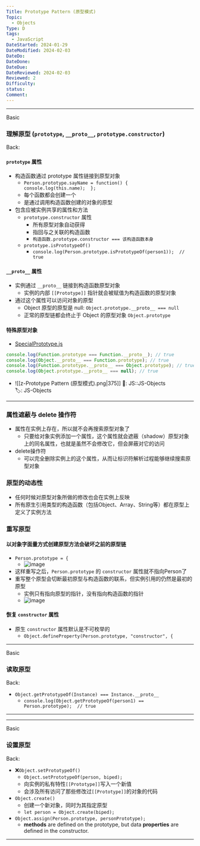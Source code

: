 ```yaml
---
Title: Prototype Pattern (原型模式)
Topic:
  - Objects
Type: D
tags:
  - JavaScript
DateStarted: 2024-01-29
DateModified: 2024-02-03
DateDo: 
DateDone: 
DateDue: 
DateReviewed: 2024-02-03
Reviewed: 2
Difficulty: 
status: 
Comment:
---
```

***
Basic
### 理解原型 (`prototype`, `__proto__`, `prototype.constructor`)
Back:
#### `prototype` 属性
* 构造函数通过 prototype 属性链接到原型对象
	* `Person.prototype.sayName = function() {   console.log(this.name);  };`
	* 每个函数都会创建一个
	* 是通过调用构造函数创建的对象的原型
* 包含应被实例共享的属性和方法
	* `prototype.constructor` 属性
		* 所有原型对象自动获得
		* 指回与之关联的构造函数
		* `构造函数.prototype.constructor === 该构造函数本身`
	* `prototype.isPrototypeOf()`
		* `console.log(Person.prototype.isPrototypeOf(person1));  // true`
#### `__proto__` 属性
* 实例通过 `__proto__` 链接到构造函数原型对象  
	* 实例的内部 `[[Prototype]]` 指针就会被赋值为构造函数的原型对象
* 通过这个属性可以访问对象的原型  
	* Object 原型的原型是 null: `Object.prototype.__proto__ === null`  
	* 正常的原型链都会终止于 Object 的原型对象 `Object.prototype`
#### 特殊原型对象
* [SpecialPrototype.js](file:///e%3A/SynologyDrive/TechSkills/JS/B-JS/ProJS-Code/Chapter8ObjectsClassesAndObjectOrientedProgramming/ObjectCreation/ThePrototypePattern/SpecialPrototype.js)
```javascript
console.log(Function.prototype === Function.__proto__); // true
console.log(Object.__proto__ === Function.prototype); // true
console.log(Function.prototype.__proto__ === Object.prototype); // true
console.log(Object.prototype.__proto__ === null); // true
```
- ![[z-Prototype Pattern (原型模式).png|375]]
📌: JS::JS-Objects  
🏷️: JS-Objects 
<!--ID: 1706946593114-->
****

### 属性遮蔽与 delete 操作符
* 属性在实例上存在，所以就不会再搜索原型对象了  
	* 只要给对象实例添加一个属性，这个属性就会遮蔽（shadow）原型对象上的同名属性，也就是虽然不会修改它，但会屏蔽对它的访问
* delete操作符
	* 可以完全删除实例上的这个属性，从而让标识符解析过程能够继续搜索原型对象

### 原型的动态性
* 任何时候对原型对象所做的修改也会在实例上反映
* 所有原生引用类型的构造函数（包括Object、Array、String等）都在原型上定义了实例方法

### 重写原型
#### 以对象字面量方式创建原型方法会破坏之前的原型链
* `Person.prototype = {`
	* ![image](z-Assets/b24562708490c8c760d324ea010575ff.png)
* 这样重写之后，`Person.prototype` 的 `constructor` 属性就不指向Person了
* 重写整个原型会切断最初原型与构造函数的联系，但实例引用的仍然是最初的原型
	* 实例只有指向原型的指针，没有指向构造函数的指针
	* ![image](z-Assets/1880ffbe51fc5a18d9a461a92a14da6e.png)
#### 恢复 `constructor` 属性
* 原生 `constructor` 属性默认是不可枚举的
	* `Object.defineProperty(Person.prototype, "constructor", {`

***
Basic
### 读取原型
Back:
* `Object.getPrototypeOf(Instance) === Instance.__proto__`
	* `console.log(Object.getPrototypeOf(person1) == Person.prototype);  // true`
<!--ID: 1706946593127-->
****

***
Basic
### 设置原型
Back:
* ❌`Object.setPrototypeOf()`
	* `Object.setPrototypeOf(person, biped);`
	* 向实例的私有特性`[[Prototype]]`写入一个新值
	* 会涉及所有访问了那些修改过`[[Prototype]]`的对象的代码
* `Object.create()`
	* 创建一个新对象，同时为其指定原型
	* `let person = Object.create(biped); `
* `Object.assign(Person.prototype, personPrototype);`
	* **methods** are defined on the prototype, but data **properties** are defined in the constructor.
<!--ID: 1706946593138-->
****



